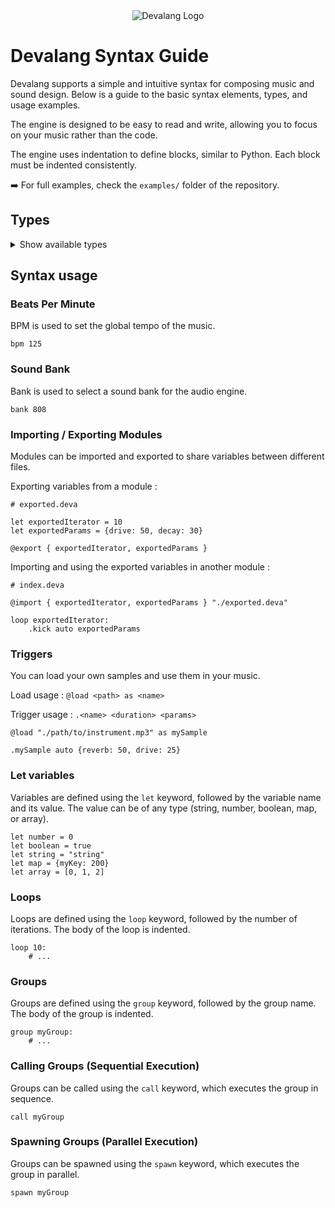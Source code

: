 <div align="center">
    <img src="https://firebasestorage.googleapis.com/v0/b/devaloop-labs.firebasestorage.app/o/devalang-teal-logo.svg?alt=media&token=d2a5705a-1eba-4b49-88e6-895a761fb7f7" alt="Devalang Logo">
</div>

# Devalang Syntax Guide

Devalang supports a simple and intuitive syntax for composing music and sound design. Below is a guide to the basic syntax elements, types, and usage examples.

The engine is designed to be easy to read and write, allowing you to focus on your music rather than the code.

The engine uses indentation to define blocks, similar to Python. Each block must be indented consistently.

➡️ For full examples, check the `examples/` folder of the repository.

## Types

<details>
<summary>Show available types</summary>

### Duration

Duration is defined using a number. It represents the length of a sound in milliseconds.

```deva
let duration = 1000
```

Will play a sound for 1000 milliseconds (1 second).

NOTE: Other time units like seconds or beats are not supported yet, but will be in the future.

### String

Strings are defined using double quotes.

```deva
let string = "myValue"
```

### Number

Numbers can be integers or floating-point values. They do not require quotes.

```deva
let number = 99
```

### Boolean

Booleans can be either `true` or `false` without quotes.

```deva
let boolean = false
```

### Map

Maps are key-value pairs defined using curly braces. Keys are strings, and values can be of any type (string, number, boolean, map, or array).

```deva
let map = {myKey: 99}
```

### Array

Arrays are ordered lists of values defined using square brackets. Values can be of any type (string, number, boolean, map, or array).

```deva
let array = [3, 4]
```

</details>

## Syntax usage

### Beats Per Minute

BPM is used to set the global tempo of the music.

```deva
bpm 125
```

### Sound Bank

Bank is used to select a sound bank for the audio engine.

```deva
bank 808
```

### Importing / Exporting Modules

Modules can be imported and exported to share variables between different files.

Exporting variables from a module :

```deva
# exported.deva

let exportedIterator = 10
let exportedParams = {drive: 50, decay: 30}

@export { exportedIterator, exportedParams }
```

Importing and using the exported variables in another module :

```deva
# index.deva

@import { exportedIterator, exportedParams } "./exported.deva"

loop exportedIterator:
    .kick auto exportedParams
```

### Triggers

You can load your own samples and use them in your music.

Load usage : `@load <path> as <name>`

Trigger usage : `.<name> <duration> <params>`

```deva
@load "./path/to/instrument.mp3" as mySample

.mySample auto {reverb: 50, drive: 25}
```

### Let variables

Variables are defined using the `let` keyword, followed by the variable name and its value. The value can be of any type (string, number, boolean, map, or array).

```deva
let number = 0
let boolean = true
let string = "string"
let map = {myKey: 200}
let array = [0, 1, 2]
```

### Loops

Loops are defined using the `loop` keyword, followed by the number of iterations. The body of the loop is indented.

```deva
loop 10:
    # ...
```

### Groups

Groups are defined using the `group` keyword, followed by the group name. The body of the group is indented.

```deva
group myGroup:
    # ...
```

### Calling Groups (Sequential Execution)

Groups can be called using the `call` keyword, which executes the group in sequence.

```deva
call myGroup
```

### Spawning Groups (Parallel Execution)

Groups can be spawned using the `spawn` keyword, which executes the group in parallel.

```deva
spawn myGroup
```
